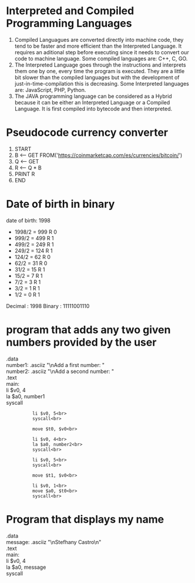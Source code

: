 # Interpreted and Compiled Programming Languages
1. Compiled Languagues are converted directly into machine code, they tend to be faster and more efficient than the Interpreted Language. It requires an aditional step before executing since it needs to convert our code to machine language. Some compiled languages are: C++, C, GO. 
2. The Interpreted Language goes through the instructions and interprets them one by one, every time the program is executed. They are a little bit slower than the compiled languages but with the development of just-in-time-compilation this is decreasing. Some Interpreted languages are: JavaScript, PHP, Python.
3. The JAVA programming language can be considered as a Hybrid because it can be either an Interpreted Language or a Compiled Language. It is first compiled into bytecode and then interpreted.
# Pseudocode currency converter
1. START
2. B <-- GET FROM('https://coinmarketcap.com/es/currencies/bitcoin/')
3. Q <-- GET
4. R <-- Q * B
5. PRINT R
6. END
# Date of birth in binary
date of birth: 1998
* 1998/2 = 999 R 0
* 999/2 = 499 R 1
* 499/2 = 249 R 1
* 249/2 = 124 R 1
* 124/2 = 62 R 0
* 62/2 = 31 R 0
* 31/2 = 15 R 1
* 15/2 = 7 R 1
* 7/2 = 3 R 1
* 3/2 = 1 R 1
* 1/2 = 0 R 1

Decimal : 1998   Binary : 11111001110
# program that adds any two given numbers provided by the user
.data<br>
	      number1: .asciiz "\nAdd a first number: "<br>
	      number2: .asciiz "\nAdd a second number: "<br>
  .text<br>
	      main:<br>
              li $v0, 4<br>
              la $a0, number1<br>
              syscall<br>

              li $v0, 5<br>
              syscall<br>

              move $t0, $v0<br>

              li $v0, 4<br>
              la $a0, number2<br>
              syscall<br>

              li $v0, 5<br>
              syscall<br>

              move $t1, $v0<br>

              li $v0, 1<br>
              move $a0, $t0<br>
              syscall<br>


# Program that displays my name
.data
<br>
         message: .asciiz "\nStefhany Castro\n"<br>
  .text<br>
        main:<br>
              li $v0, 4<br>
              la $a0, message<br>
              syscall<br>

